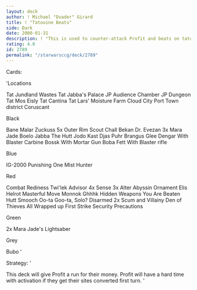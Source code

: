```yaml
---
layout: deck
author: ! Michael "Dvader" Girard
title: ! "Tatooine Beats"
side: Dark
date: 2000-01-31
description: ! "This is used to counter-attack Profit and beats on tatooine"
rating: 4.0
id: 2789
permalink: "/starwarsccg/deck/2789"
---
```

Cards: 

'Locations

Tat Jundland Wastes
Tat Jabba's Palace
JP Audience Chamber
JP Dungeon
Tat Mos Eisly
Tat Cantina
Tat Lars' Moisture Farm
Cloud City Port Town district
Coruscant

Black

Bane Malar
Zuckuss
5x Outer Rim Scout
Chall Bekan
Dr. Evezan
3x Mara Jade
Boelo
Jabba The Hutt
Jodo Kast
Djas Puhr
Brangus Glee
Dengar With Blaster Carbine
Bossk With Mortar Gun
Boba Fett With Blaster rifle

Blue

IG-2000
Punishing One
Mist Hunter


Red

Combat Rediness
Twi'lek Advisor
4x Sense
3x Alter
Abyssin Ornament
Elis Helrot
Masterful Move
Monnok
Ghhhk
Hidden Weapons
You Are Beaten
Hutt Smooch
Oo-ta Goo-ta, Solo?
Disarmed
2x Scum and Villainy
Den of Thieves
All Wrapped up
First Strike
Security Precautions

Green

2x Mara Jade's Lightsaber

Grey

Bubo
'

Strategy: '

This deck will give Profit a run for their money.	Profit will have a hard time with activation if they get their sites converted first turn. '
